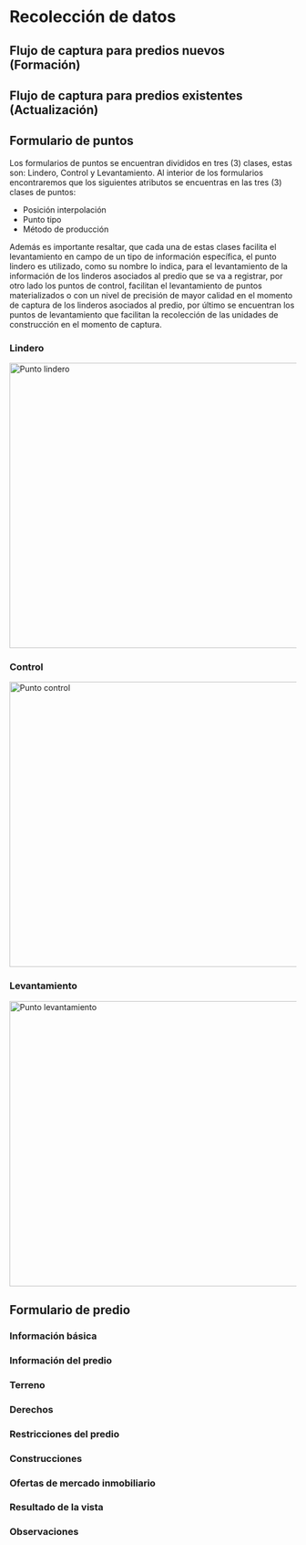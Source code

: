 # Recolección de datos

## Flujo de captura para predios nuevos (Formación)

## Flujo de captura para predios existentes (Actualización)

## Formulario de puntos 

Los formularios de puntos se encuentran divididos en tres (3) clases, estas son: Lindero, Control y Levantamiento. Al interior de los formularios encontraremos que los siguientes atributos se encuentras en las tres (3) clases de puntos: 

- Posición interpolación 
- Punto tipo 
- Método de producción 

Además es importante resaltar, que cada una de estas clases facilita el levantamiento en campo de un tipo de información específica, el punto lindero es utilizado, como su nombre lo indica, para el levantamiento de la información de los linderos asociados al predio que se va a registrar, por otro lado los puntos de control, facilitan el levantamiento de puntos materializados o con un nivel de precisión de mayor calidad en el momento de captura de los linderos asociados al predio, por último se encuentran los puntos de levantamiento que facilitan la recolección de las unidades de construcción en el momento de captura. 

### Lindero 

<a class="" data-lightbox="Punto lindero" href="_static/recoleccion_datos/punto_lindero.gif" title="Punto lindero" data-title="Punto lindero"><img src="_static/recoleccion_datos/punto_lindero.gif" class="align-center" width="800px" height="500px" alt="Punto lindero">
</a>
### Control 

<a class="" data-lightbox="Punto control" href="_static/recoleccion_datos/punto_control.gif" title="Punto control" data-title="Punto control"><img src="_static/recoleccion_datos/punto_control.gif" class="align-center" width="800px" height="500px" alt="Punto control">
</a>
### Levantamiento

<a class="" data-lightbox="Punto levantamiento" href="_static/recoleccion_datos/punto_levantamiento.gif" title="Punto levantamiento" data-title="Punto levantamiento"><img src="_static/recoleccion_datos/punto_levantamiento.gif" class="align-center" width="800px" height="500px" alt="Punto levantamiento">
</a>
## Formulario de predio



### Información básica

### Información del predio

### Terreno

### Derechos

### Restricciones del predio  

### Construcciones

### Ofertas de mercado inmobiliario

### Resultado de la vista 

### Observaciones